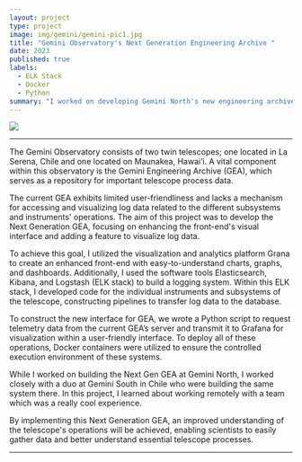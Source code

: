 ```yaml
---
layout: project
type: project
image: img/gemini/gemini-pic1.jpg
title: "Gemini Observatory's Next Generation Engineering Archive "
date: 2023
published: true
labels:
  - ELK Stack
  - Docker 
  - Python
summary: "I worked on developing Gemini North's new engineering archive."
---
```


<img class="img-fluid" src="..img/gemini/GeminiMontage.jpg">


<hr>
  
The Gemini Observatory consists of two twin telescopes; one located in La Serena, Chile and one located on Maunakea, Hawai’i. A vital component within this observatory is the Gemini Engineering Archive (GEA), which serves as a repository for important telescope process data. 
  
The current GEA exhibits limited user-friendliness and lacks a mechanism for accessing and visualizing log data related to the different subsystems and instruments' operations. The aim of this project was to develop the Next Generation GEA, focusing on enhancing the front-end's visual interface and adding a feature to visualize log data. 

To achieve this goal, I utilized the visualization and analytics platform Grana to create an enhanced front-end with easy-to-understand charts, graphs, and dashboards. Additionally, I used the software tools Elasticsearch, Kibana, and Logstash (ELK stack) to build a logging system. Within this ELK stack, I developed code for the individual instruments and subsystems of the telescope, constructing pipelines to transfer log data to the database. 
  
To construct the new interface for GEA, we wrote a Python script to request telemetry data from the current GEA’s server and transmit it to Grafana for visualization within a user-friendly interface. To deploy all of these operations, Docker containers were utilized to ensure the controlled execution environment of these systems. 

While I worked on building the Next Gen GEA at Gemini North, I worked closely with a duo at Gemini South in Chile who were building the same system there.  In this project, I learned about working remotely with a team which was a really cool experience.  

By implementing this Next Generation GEA, an improved understanding of the telescope's operations will be achieved, enabling scientists to easily gather data and better understand essential telescope processes.


<hr>
